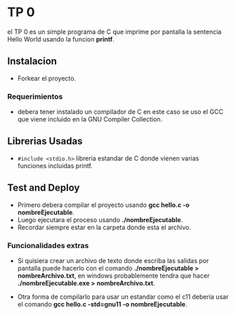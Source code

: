 # TP 0
el TP 0 es un simple programa de C que imprime por pantalla la sentencia Hello World usando la funcion **printf**.

## Instalacion

* Forkear el proyecto.

### Requerimientos

* debera tener instalado un compilador de C en este caso se uso el GCC que viene incluido en la GNU Compiler Collection.

## Librerias Usadas

* ```#include <stdio.h>``` libreria estandar de C donde vienen varias funciones incluidas printf.

## Test and Deploy 

* Primero debera compilar el proyecto usando **gcc hello.c -o nombreEjecutable**.
* Luego ejecutara el proceso usando **./nombreEjecutable**.
* Recordar siempre estar en la carpeta donde esta el archivo.

### Funcionalidades extras
  
* Si quisiera crear un archivo de texto donde escriba las salidas por pantalla puede hacerlo con el comando **./nombreEjecutable > nombreArchivo.txt**, en windows probablemente tendra que hacer **./nombreEjecutable.exe > nombreArchivo.txt**.

* Otra forma de compilarlo para usar un estandar como el c11 deberia usar el comando **gcc hello.c -std=gnu11 -o nombreEjecutable**.


